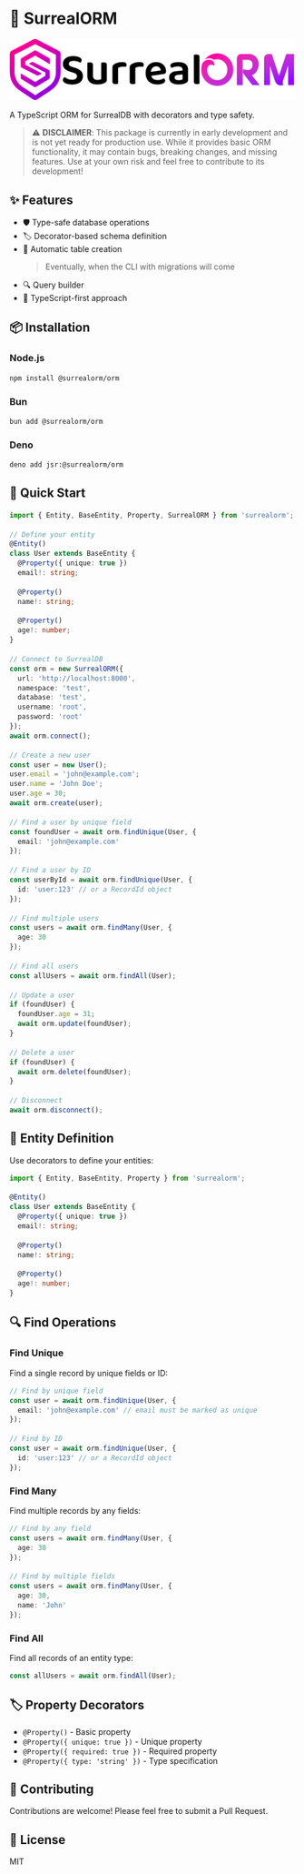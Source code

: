 # 🚀 SurrealORM

<div align="center">
  <img src="https://raw.githubusercontent.com/SurrealORM/orm/refs/heads/main/assets/surrealorm_full_black.png" alt="SurrealORM Logo" width="800"/>
</div>

A TypeScript ORM for SurrealDB with decorators and type safety.

> ⚠️ **DISCLAIMER**: This package is currently in early development and is not yet ready for production use. While it provides basic ORM functionality, it may contain bugs, breaking changes, and missing features. Use at your own risk and feel free to contribute to its development!

## ✨ Features

- 🛡️ Type-safe database operations
- 🏷️ Decorator-based schema definition
- 🔄 Automatic table creation
  > Eventually, when the CLI with migrations will come
- 🔍 Query builder
- 📘 TypeScript-first approach

## 📦 Installation

### Node.js
```bash
npm install @surrealorm/orm
```

### Bun
```bash
bun add @surrealorm/orm
```

### Deno
```bash
deno add jsr:@surrealorm/orm
```

## 🚀 Quick Start

```typescript
import { Entity, BaseEntity, Property, SurrealORM } from 'surrealorm';

// Define your entity
@Entity()
class User extends BaseEntity {
  @Property({ unique: true })
  email!: string;

  @Property()
  name!: string;

  @Property()
  age!: number;
}

// Connect to SurrealDB
const orm = new SurrealORM({
  url: 'http://localhost:8000',
  namespace: 'test',
  database: 'test',
  username: 'root',
  password: 'root'
});
await orm.connect();

// Create a new user
const user = new User();
user.email = 'john@example.com';
user.name = 'John Doe';
user.age = 30;
await orm.create(user);

// Find a user by unique field
const foundUser = await orm.findUnique(User, {
  email: 'john@example.com'
});

// Find a user by ID
const userById = await orm.findUnique(User, {
  id: 'user:123' // or a RecordId object
});

// Find multiple users
const users = await orm.findMany(User, {
  age: 30
});

// Find all users
const allUsers = await orm.findAll(User);

// Update a user
if (foundUser) {
  foundUser.age = 31;
  await orm.update(foundUser);
}

// Delete a user
if (foundUser) {
  await orm.delete(foundUser);
}

// Disconnect
await orm.disconnect();
```

## 📝 Entity Definition

Use decorators to define your entities:

```typescript
import { Entity, BaseEntity, Property } from 'surrealorm';

@Entity()
class User extends BaseEntity {
  @Property({ unique: true })
  email!: string;

  @Property()
  name!: string;

  @Property()
  age!: number;
}
```

## 🔍 Find Operations

### Find Unique

Find a single record by unique fields or ID:

```typescript
// Find by unique field
const user = await orm.findUnique(User, {
  email: 'john@example.com' // email must be marked as unique
});

// Find by ID
const user = await orm.findUnique(User, {
  id: 'user:123' // or a RecordId object
});
```

### Find Many

Find multiple records by any fields:

```typescript
// Find by any field
const users = await orm.findMany(User, {
  age: 30
});

// Find by multiple fields
const users = await orm.findMany(User, {
  age: 30,
  name: 'John'
});
```

### Find All

Find all records of an entity type:

```typescript
const allUsers = await orm.findAll(User);
```

## 🏷️ Property Decorators

- `@Property()` - Basic property
- `@Property({ unique: true })` - Unique property
- `@Property({ required: true })` - Required property
- `@Property({ type: 'string' })` - Type specification

## 🤝 Contributing

Contributions are welcome! Please feel free to submit a Pull Request.

## 📄 License

MIT 